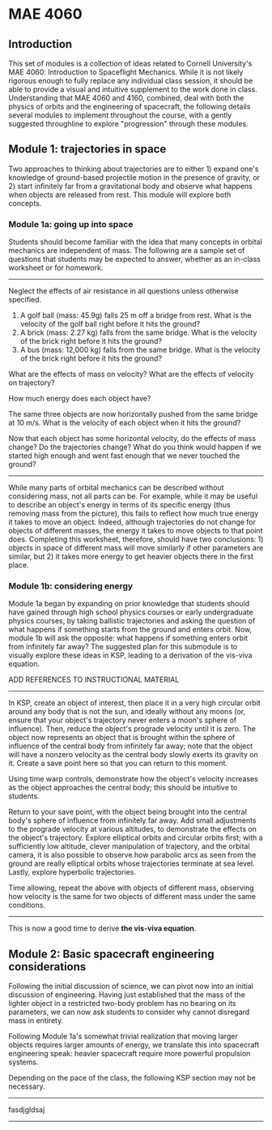 # MAE 4060

## Introduction

This set of modules is a collection of ideas related to Cornell University's MAE 4060: Introduction to Spaceflight Mechanics. While it is not likely rigorous enough to fully replace any individual class session, it should be able to provide a visual and intuitive supplement to the work done in class. Understanding that MAE 4060 and 4160, combined, deal with both the physics of orbits and the engineering of spacecraft, the following details several modules to implement throughout the course, with a gently suggested throughline to explore "progression" through these modules.

## Module 1: trajectories in space

Two approaches to thinking about trajectories are to either 1) expand one's knowledge of ground-based projectile motion in the presence of gravity, or 2) start infinitely far from a gravitational body and observe what happens when objects are released from rest. This module will explore both concepts.

### Module 1a: going up into space

Students should become familiar with the idea that many concepts in orbital mechanics are independent of mass. The following are a sample set of questions that students may be expected to answer, whether as an in-class worksheet or for homework. 

---

Neglect the effects of air resistance in all questions unless otherwise specified.

1. A golf ball (mass: 45.9g) falls 25 m off a bridge from rest. What is the velocity of the golf ball right before it hits the ground?
2. A brick (mass: 2.27 kg) falls from the same bridge. What is the velocity of the brick right before it hits the ground?
3. A bus (mass: 12,000 kg) falls from the same bridge. What is the velocity of the brick right before it hits the ground?

What are the effects of mass on velocity? What are the effects of velocity on trajectory?

How much energy does each object have?

The same three objects are now horizontally pushed from the same bridge at 10 m/s. What is the velocity of each object when it hits the ground?

Now that each object has some horizontal velocity, do the effects of mass change? Do the trajectories change? What do you think would happen if we started high enough and went fast enough that we never touched the ground?

---

While many parts of orbital mechanics can be described without considering mass, not all parts can be. For example, while it may be useful to describe an object's energy in terms of its specific energy (thus removing mass from the picture), this fails to reflect how much true energy it takes to move an object. Indeed, although trajectories do not change for objects of different masses, the energy it takes to move objects to that point does. Completing this worksheet, therefore, should have two conclusions: 1) objects in space of different mass will move similarly if other parameters are similar, but 2) it takes more energy to get heavier objects there in the first place.

### Module 1b: considering energy

Module 1a began by expanding on prior knowledge that students should have gained through high school physics courses or early undergraduate physics courses, by taking ballistic trajectories and asking the question of what happens if something starts from the ground and enters orbit. Now, module 1b will ask the opposite: what happens if something enters orbit from infinitely far away? The suggested plan for this submodule is to visually explore these ideas in KSP, leading to a derivation of the vis-viva equation.

ADD REFERENCES TO INSTRUCTIONAL MATERIAL

---

In KSP, create an object of interest, then place it in a very high circular orbit around any body that is not the sun, and ideally without any moons (or, ensure that your object's trajectory never enters a moon's sphere of influence). Then, reduce the object's prograde velocity until it is zero. The object now represents an object that is brought within the sphere of influence of the central body from infinitely far away; note that the object will have a nonzero velocity as the central body slowly exerts its gravity on it. Create a save point here so that you can return to this moment.

Using time warp controls, demonstrate how the object's velocity increases as the object approaches the central body; this should be intuitive to students. 

Return to your save point, with the object being brought into the central body's sphere of influence from infinitely far away. Add small adjustments to the prograde velocity at various altitudes, to demonstrate the effects on the object's trajectory. Explore elliptical orbits and circular orbits first; with a sufficiently low altitude, clever manipulation of trajectory, and the orbital camera, it is also possible to observe how parabolic arcs as seen from the ground are really elliptical orbits whose trajectories terminate at sea level. Lastly, explore hyperbolic trajectories.

Time allowing, repeat the above with objects of different mass, observing how velocity is the same for two objects of different mass under the same conditions.

---

This is now a good time to derive **the vis-viva equation**.

## Module 2: Basic spacecraft engineering considerations

Following the initial discussion of science, we can pivot now into an initial discussion of engineering. Having just established that the mass of the lighter object in a restricted two-body problem has no bearing on its parameters, we can now ask students to consider why cannot disregard mass in entirety.

Following Module 1a's somewhat trivial realization that moving larger objects requires larger amounts of energy, we translate this into spacecraft engineering speak: heavier spacecraft require more powerful propulsion systems.

Depending on the pace of the class, the following KSP section may not be necessary.

---

fasdjgldsaj

---
